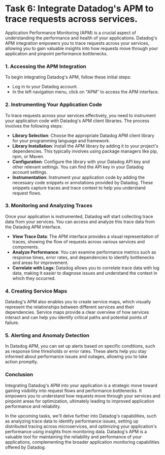 # Task 6: Integrate Datadog's APM to trace requests across services.

Application Performance Monitoring (APM) is a crucial aspect of understanding the performance and health of your applications. Datadog's APM integration empowers you to trace requests across your services, allowing you to gain valuable insights into how requests move through your application and pinpoint performance bottlenecks.

### 1. Accessing the APM Integration

To begin integrating Datadog's APM, follow these initial steps:

- Log in to your Datadog account.
- In the left navigation menu, click on "APM" to access the APM interface.

### 2. Instrumenting Your Application Code

To trace requests across your services effectively, you need to instrument your application code with Datadog's APM client libraries. The process involves the following steps:

- **Library Selection**: Choose the appropriate Datadog APM client library for your programming language and framework.
- **Library Installation**: Install the APM library by adding it to your project's dependencies. This typically involves using package managers like pip, npm, or Maven.
- **Configuration**: Configure the library with your Datadog API key and other relevant settings. You can find the API key in your Datadog account settings.
- **Instrumentation**: Instrument your application code by adding the necessary code snippets or annotations provided by Datadog. These snippets capture traces and trace context to help you understand request flows.

### 3. Monitoring and Analyzing Traces

Once your application is instrumented, Datadog will start collecting trace data from your services. You can access and analyze this trace data from the Datadog APM interface.

- **View Trace Data**: The APM interface provides a visual representation of traces, showing the flow of requests across various services and components.
- **Analyze Performance**: You can examine performance metrics such as response times, error rates, and dependencies to identify bottlenecks and areas for improvement.
- **Correlate with Logs**: Datadog allows you to correlate trace data with log data, making it easier to diagnose issues and understand the context in which they occurred.

### 4. Creating Service Maps

Datadog's APM also enables you to create service maps, which visually represent the relationships between different services and their dependencies. Service maps provide a clear overview of how services interact and can help you identify critical paths and potential points of failure.

### 5. Alerting and Anomaly Detection

In Datadog APM, you can set up alerts based on specific conditions, such as response time thresholds or error rates. These alerts help you stay informed about performance issues and outages, allowing you to take action promptly.

### **Conclusion**

Integrating Datadog's APM into your application is a strategic move toward gaining visibility into request flows and performance bottlenecks. It empowers you to understand how requests move through your services and pinpoint areas for optimization, ultimately leading to improved application performance and reliability.

In the upcoming tasks, we'll delve further into Datadog's capabilities, such as analyzing trace data to identify performance issues, setting up distributed tracing across microservices, and optimizing your application's performance using insights from monitoring data. Datadog's APM is a valuable tool for maintaining the reliability and performance of your applications, complementing the broader application monitoring capabilities offered by Datadog.